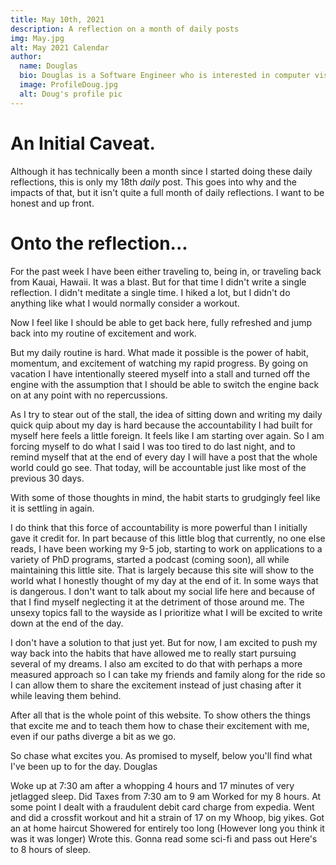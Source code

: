 ```yaml
---
title: May 10th, 2021
description: A reflection on a month of daily posts
img: May.jpg
alt: May 2021 Calendar
author:
  name: Douglas
  bio: Douglas is a Software Engineer who is interested in computer vision and our quest for strong AI. He also is constantly looking for ways to push the envelope of his personal mental and physical fitness.
  image: ProfileDoug.jpg
  alt: Doug's profile pic
---
```


# An Initial Caveat.

Although it has technically been a month since I started doing these daily reflections, this is only my 18th <i>daily</i> post. This goes into why and the impacts of that, but it isn't quite a full month of daily reflections. I want to be honest and up front.

# Onto the reflection...

For the past week I have been either traveling to, being in, or traveling back from Kauai, Hawaii. It was a blast. But for that time I didn't write a single reflection. I didn't meditate a single time. I hiked a lot, but I didn't do anything like what I would normally consider a workout.

Now I feel like I should be able to get back here, fully refreshed and jump back into my routine of excitement and work.

But my <nuxt-link to="/blog/DailyRoutine">daily routine</nuxt-link> is hard. What made it possible is the power of habit, momentum, and excitement of watching my rapid progress. By going on vacation I have intentionally steered myself into a stall and turned off the engine with the assumption that I should be able to switch the engine back on at any point with no repercussions.

As I try to stear out of the stall, the idea of sitting down and writing my daily quick quip about my day is hard because the accountability I had built for myself here feels a little foreign. It feels like I am starting over again. So I am forcing myself to do what I said I was too tired to do last night, and to remind myself that at the end of every day I will have a post that the whole world could go see. That today, will be accountable just like most of the previous 30 days.

With some of those thoughts in mind, the habit starts to grudgingly feel like it is settling in again. 

I do think that this force of accountability is more powerful than I initially gave it credit for. In part because of this little blog that currently, no one else reads, I have been working my 9-5 job, starting to work on applications to a variety of PhD programs, started a podcast (coming soon), all while maintaining this little site. That is largely because this site will show to the world what I honestly thought of my day at the end of it. In some ways that is dangerous. I don't want to talk about my social life here and because of that I find myself neglecting it at the detriment of those around me. The unsexy topics fall to the wayside as I prioritize what I will be excited to write down at the end of the day.

I don't have a solution to that just yet. But for now, I am excited to push my way back into the habits that have allowed me to really start pursuing several of my dreams. I also am excited to do that with perhaps a more measured approach so I can take my friends and family along for the ride so I can allow them to share the excitement instead of just chasing after it while leaving them behind.

After all that is the whole point of this website. To show others the things that excite me and to teach them how to chase their excitement with me, even if our paths diverge a bit as we go.

So chase what excites you. 
As promised to myself, below you'll find what I've been up to for the day.
Douglas

Woke up at 7:30 am after a whopping 4 hours and 17 minutes of very jetlagged sleep. 
Did Taxes from 7:30 am to 9 am
Worked for my 8 hours.
At some point I dealt with a fraudulent debit card charge from expedia.
Went and did a crossfit workout and hit a strain of 17 on my Whoop, big yikes.
Got an at home haircut
Showered for entirely too long (However long you think it was it was longer)
Wrote this.
Gonna read some sci-fi and pass out
Here's to 8 hours of sleep.
